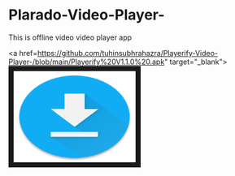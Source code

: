 # Plarado-Video-Player-
This is offline video video player app


<a href=https://github.com/tuhinsubhrahazra/Playerify-Video-Player-/blob/main/Playerify%20V1.1.0%20.apk" target="_blank"><img src="https://github.com/tuhinsubhrahazra/Audago-Music-/blob/main/download-icon-png-4384.png" 
alt="" width="240" height="180" border="10" /></a>
